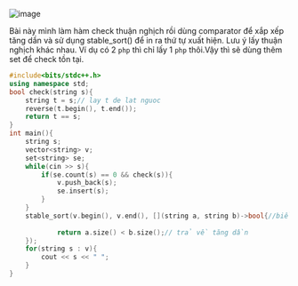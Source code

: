 ![image](https://github.com/Llam-a/Practice_Cpp/assets/115911041/7f9fff7f-bda6-4cda-acbb-8d20586b569e)

Bài này mình làm hàm check thuận nghịch rồi dùng comparator để xắp xếp tăng dần và sử dụng stable_sort() để in ra thứ tự xuất hiện. Lưu ý lấy thuận nghịch khác nhau. Ví dụ có 2 `php` thì chỉ lấy 1 `php` thôi.Vậy thì sẽ dùng thêm set để check tồn tại.

```cpp
#include<bits/stdc++.h>
using namespace std;
bool check(string s){
    string t = s;// lay t de lat nguoc 
    reverse(t.begin(), t.end());
    return t == s;
}
int main(){
    string s; 
    vector<string> v;
    set<string> se;
    while(cin >> s){
        if(se.count(s) == 0 && check(s)){
            v.push_back(s);
            se.insert(s);
        }
    }
    stable_sort(v.begin(), v.end(), [](string a, string b)->bool{//biểu thức lambda
        
            return a.size() < b.size();// trả về tăng dần
    });
    for(string s : v){
        cout << s << " ";
    }
}
```
